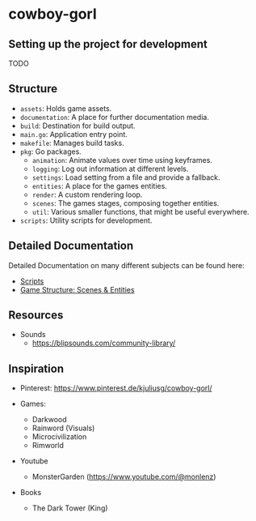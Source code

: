 <!-- LTeX: language=en-US -->
# cowboy-gorl
## Setting up the project for development
TODO

## Structure
- `assets`: Holds game assets.
- `documentation`: A place for further documentation media.
- `build`: Destination for build output.
- `main.go`: Application entry point.
- `makefile`: Manages build tasks.
- `pkg`: Go packages.
    - `animation`: Animate values over time using keyframes.
    - `logging`: Log out information at different levels.
    - `settings`: Load setting from a file and provide a fallback.
    - `entities`: A place for the games entities.
    - `render`: A custom rendering loop.
    - `scenes`: The games stages, composing together entities.
    - `util`: Various smaller functions, that might be useful everywhere.
- `scripts`: Utility scripts for development.

## Detailed Documentation

Detailed Documentation on many different subjects can be found here:
- [Scripts](./documentation/scripts.md)
- [Game Structure: Scenes & Entities](./documentation/scenes-and-entities.md)

## Resources
- Sounds
    - https://blipsounds.com/community-library/

## Inspiration
- Pinterest: https://www.pinterest.de/kjuliusg/cowboy-gorl/
- Games:
    - Darkwood
    - Rainword (Visuals)
    - Microcivilization
    - Rimworld

- Youtube
    - MonsterGarden (https://www.youtube.com/@monlenz)

- Books
    - The Dark Tower (King)
